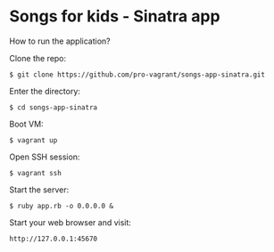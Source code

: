 Songs for kids - Sinatra app
============================

How to run the application?

Clone the repo:

    $ git clone https://github.com/pro-vagrant/songs-app-sinatra.git

Enter the directory:

    $ cd songs-app-sinatra

Boot VM:

    $ vagrant up

Open SSH session:

    $ vagrant ssh

Start the server:

    $ ruby app.rb -o 0.0.0.0 &

Start your web browser and visit:

    http://127.0.0.1:45670
